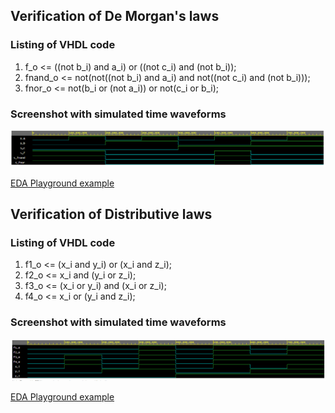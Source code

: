 ## Verification of De Morgan's laws ##

### Listing of VHDL code ###

1.    f_o  <= ((not b_i) and a_i) or ((not c_i) and (not b_i));
2.    fnand_o <= not(not((not b_i) and a_i) and not((not c_i) and (not b_i)));
3.    fnor_o <= not(b_i or (not a_i)) or not(c_i or b_i);

### Screenshot with simulated time waveforms ###
![Screenshot with simulated time waveforms](https://github.com/xberan49/Digital-electronics-1/blob/main/Labs/01-gates/images/De_Morgans.png)

[EDA Playground example](https://www.edaplayground.com/x/8KYY)



## Verification of Distributive laws ##

### Listing of VHDL code ###

1. f1_o <= (x_i and y_i) or (x_i and z_i);
2. f2_o <= x_i and (y_i or z_i);
3. f3_o <= (x_i or y_i) and (x_i or z_i);
4. f4_o <= x_i or (y_i and z_i);

### Screenshot with simulated time waveforms ###
![Screenshot with simulated time waveforms](https://github.com/xberan49/Digital-electronics-1/blob/main/Labs/01-gates/images/Distributive.png)

[EDA Playground example](https://www.edaplayground.com/x/FLfZ)

